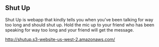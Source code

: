 ## Shut Up

Shut Up is webapp that kindly tells you when you've been talking for way too long and should shut up. Hold the mic up to your friend who has been speaking for way too long and your friend will get the message.


http://shutup.s3-website-us-west-2.amazonaws.com/

